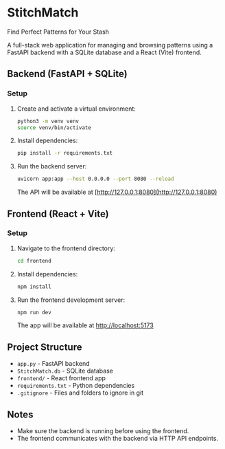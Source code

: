 # StitchMatch
Find Perfect Patterns for Your Stash

A full-stack web application for managing and browsing patterns using a FastAPI backend with a SQLite database and a React (Vite) frontend.

## Backend (FastAPI + SQLite)

### Setup
1. Create and activate a virtual environment:
   ```bash
   python3 -m venv venv
   source venv/bin/activate
   ```
2. Install dependencies:
   ```bash
   pip install -r requirements.txt
   ```
3. Run the backend server:
   ```bash
   uvicorn app:app --host 0.0.0.0 --port 8080 --reload
   ```
   The API will be available at [http://127.0.0.1:8080](http://127.0.0.1:8080)

## Frontend (React + Vite)

### Setup
1. Navigate to the frontend directory:
   ```bash
   cd frontend
   ```
2. Install dependencies:
   ```bash
   npm install
   ```
3. Run the frontend development server:
   ```bash
   npm run dev
   ```
   The app will be available at [http://localhost:5173](http://localhost:5173)

## Project Structure
- `app.py` - FastAPI backend
- `StitchMatch.db` - SQLite database
- `frontend/` - React frontend app
- `requirements.txt` - Python dependencies
- `.gitignore` - Files and folders to ignore in git

## Notes
- Make sure the backend is running before using the frontend.
- The frontend communicates with the backend via HTTP API endpoints.
